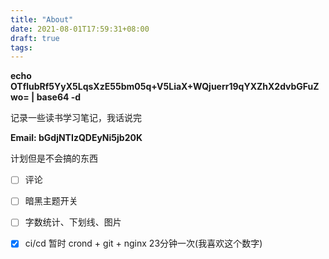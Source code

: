 ```yaml
---
title: "About"
date: 2021-08-01T17:59:31+08:00
draft: true
tags:
---
```


**echo OTflubRf5YyX5LqsXzE55bm05q+V5LiaX+WQjuerr19qYXZhX2dvbGFuZwo= | base64 -d**

记录一些读书学习笔记，我话说完

**Email: bGdjNTIzQDEyNi5jb20K**

计划但是不会搞的东西

- [ ] 评论
- [ ] 暗黑主题开关
- [ ] 字数统计、下划线、图片
- [x] ci/cd 暂时 crond + git + nginx  23分钟一次(我喜欢这个数字)


